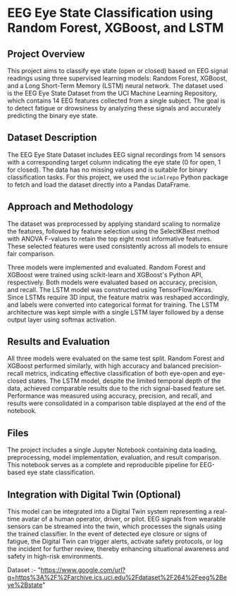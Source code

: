 
# EEG Eye State Classification using Random Forest, XGBoost, and LSTM

## Project Overview

This project aims to classify eye state (open or closed) based on EEG signal readings using three supervised learning models: Random Forest, XGBoost, and a Long Short-Term Memory (LSTM) neural network. The dataset used is the EEG Eye State Dataset from the UCI Machine Learning Repository, which contains 14 EEG features collected from a single subject. The goal is to detect fatigue or drowsiness by analyzing these signals and accurately predicting the binary eye state.

## Dataset Description

The EEG Eye State Dataset includes EEG signal recordings from 14 sensors with a corresponding target column indicating the eye state (0 for open, 1 for closed). The data has no missing values and is suitable for binary classification tasks. For this project, we used the `ucimlrepo` Python package to fetch and load the dataset directly into a Pandas DataFrame.

## Approach and Methodology

The dataset was preprocessed by applying standard scaling to normalize the features, followed by feature selection using the SelectKBest method with ANOVA F-values to retain the top eight most informative features. These selected features were used consistently across all models to ensure fair comparison.

Three models were implemented and evaluated. Random Forest and XGBoost were trained using scikit-learn and XGBoost's Python API, respectively. Both models were evaluated based on accuracy, precision, and recall. The LSTM model was constructed using TensorFlow/Keras. Since LSTMs require 3D input, the feature matrix was reshaped accordingly, and labels were converted into categorical format for training. The LSTM architecture was kept simple with a single LSTM layer followed by a dense output layer using softmax activation.

## Results and Evaluation

All three models were evaluated on the same test split. Random Forest and XGBoost performed similarly, with high accuracy and balanced precision-recall metrics, indicating effective classification of both eye-open and eye-closed states. The LSTM model, despite the limited temporal depth of the data, achieved comparable results due to the rich signal-based feature set. Performance was measured using accuracy, precision, and recall, and results were consolidated in a comparison table displayed at the end of the notebook.

## Files

The project includes a single Jupyter Notebook containing data loading, preprocessing, model implementation, evaluation, and result comparison. This notebook serves as a complete and reproducible pipeline for EEG-based eye state classification.

## Integration with Digital Twin (Optional)

This model can be integrated into a Digital Twin system representing a real-time avatar of a human operator, driver, or pilot. EEG signals from wearable sensors can be streamed into the twin, which processes the signals using the trained classifier. In the event of detected eye closure or signs of fatigue, the Digital Twin can trigger alerts, activate safety protocols, or log the incident for further review, thereby enhancing situational awareness and safety in high-risk environments.

Dataset :- "https://www.google.com/url?q=https%3A%2F%2Farchive.ics.uci.edu%2Fdataset%2F264%2Feeg%2Beye%2Bstate"
